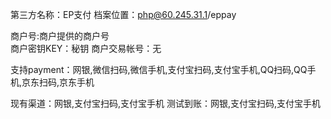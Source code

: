 第三方名称：EP支付
档案位置：php@60.245.31.1/eppay 
 
商户号:商户提供的商户号  
商户密钥KEY：秘钥
商户交易帐号：无  
 
支持payment：网银,微信扫码,微信手机,支付宝扫码,支付宝手机,QQ扫码,QQ手机,京东扫码,京东手机
 
现有渠道：网银,支付宝扫码,支付宝手机
测试到账：网银,支付宝扫码,支付宝手机
 
